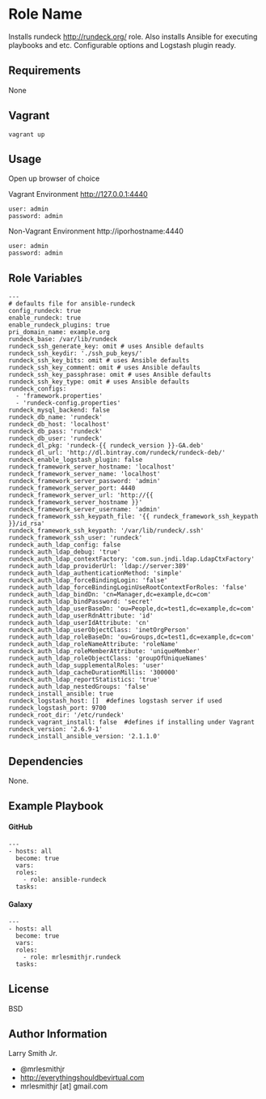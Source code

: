 Role Name
=========

Installs rundeck http://rundeck.org/ role.
Also installs Ansible for executing playbooks and etc. Configurable options and Logstash plugin ready.

Requirements
------------

None

Vagrant
-------
````
vagrant up
````

Usage
-----

Open up browser of choice

Vagrant Environment
http://127.0.0.1:4440
````
user: admin
password: admin
````

Non-Vagrant Environment
http://iporhostname:4440
````
user: admin
password: admin
````

Role Variables
--------------

````
---
# defaults file for ansible-rundeck
config_rundeck: true
enable_rundeck: true
enable_rundeck_plugins: true
pri_domain_name: example.org
rundeck_base: /var/lib/rundeck
rundeck_ssh_generate_key: omit # uses Ansible defaults
rundeck_ssh_keydir: './ssh_pub_keys/'
rundeck_ssh_key_bits: omit # uses Ansible defaults
rundeck_ssh_key_comment: omit # uses Ansible defaults
rundeck_ssh_key_passphrase: omit # uses Ansible defaults
rundeck_ssh_key_type: omit # uses Ansible defaults
rundeck_configs:
  - 'framework.properties'
  - 'rundeck-config.properties'
rundeck_mysql_backend: false
rundeck_db_name: 'rundeck'
rundeck_db_host: 'localhost'
rundeck_db_pass: 'rundeck'
rundeck_db_user: 'rundeck'
rundeck_dl_pkg: 'rundeck-{{ rundeck_version }}-GA.deb'
rundeck_dl_url: 'http://dl.bintray.com/rundeck/rundeck-deb/'
rundeck_enable_logstash_plugin: false
rundeck_framework_server_hostname: 'localhost'
rundeck_framework_server_name: 'localhost'
rundeck_framework_server_password: 'admin'
rundeck_framework_server_port: 4440
rundeck_framework_server_url: 'http://{{ rundeck_framework_server_hostname }}'
rundeck_framework_server_username: 'admin'
rundeck_framework_ssh_keypath_file: '{{ rundeck_framework_ssh_keypath }}/id_rsa'
rundeck_framework_ssh_keypath: '/var/lib/rundeck/.ssh'
rundeck_framework_ssh_user: 'rundeck'
rundeck_auth_ldap_config: false
rundeck_auth_ldap_debug: 'true'
rundeck_auth_ldap_contextFactory: 'com.sun.jndi.ldap.LdapCtxFactory'
rundeck_auth_ldap_providerUrl: 'ldap://server:389'
rundeck_auth_ldap_authenticationMethod: 'simple'
rundeck_auth_ldap_forceBindingLogin: 'false'
rundeck_auth_ldap_forceBindingLoginUseRootContextForRoles: 'false'
rundeck_auth_ldap_bindDn: 'cn=Manager,dc=example,dc=com'
rundeck_auth_ldap_bindPassword: 'secret'
rundeck_auth_ldap_userBaseDn: 'ou=People,dc=test1,dc=example,dc=com'
rundeck_auth_ldap_userRdnAttribute: 'id'
rundeck_auth_ldap_userIdAttribute: 'cn'
rundeck_auth_ldap_userObjectClass: 'inetOrgPerson'
rundeck_auth_ldap_roleBaseDn: 'ou=Groups,dc=test1,dc=example,dc=com'
rundeck_auth_ldap_roleNameAttribute: 'roleName'
rundeck_auth_ldap_roleMemberAttribute: 'uniqueMember'
rundeck_auth_ldap_roleObjectClass: 'groupOfUniqueNames'
rundeck_auth_ldap_supplementalRoles: 'user'
rundeck_auth_ldap_cacheDurationMillis: '300000'
rundeck_auth_ldap_reportStatistics: 'true'
rundeck_auth_ldap_nestedGroups: 'false'
rundeck_install_ansible: true
rundeck_logstash_host: []  #defines logstash server if used
rundeck_logstash_port: 9700
rundeck_root_dir: '/etc/rundeck'
rundeck_vagrant_install: false  #defines if installing under Vagrant
rundeck_version: '2.6.9-1'
rundeck_install_ansible_version: '2.1.1.0'
````

Dependencies
------------

None.

Example Playbook
----------------

#### GitHub
````
---
- hosts: all
  become: true
  vars:
  roles:
    - role: ansible-rundeck
  tasks:
````
#### Galaxy
````
---
- hosts: all
  become: true
  vars:
  roles:
    - role: mrlesmithjr.rundeck
  tasks:
````

License
-------

BSD

Author Information
------------------

Larry Smith Jr.
- @mrlesmithjr
- http://everythingshouldbevirtual.com
- mrlesmithjr [at] gmail.com

